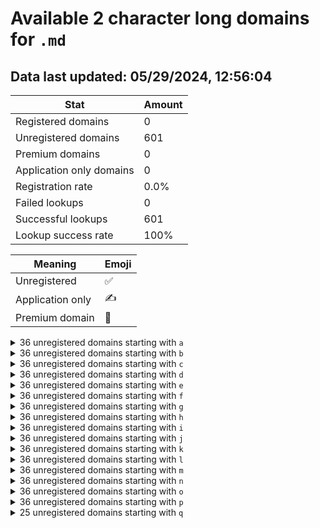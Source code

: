 # Available 2 character long domains for `.md`

## Data last updated: 05/29/2024, 12:56:04

|Stat|Amount|
|--|--|
|Registered domains|0|
|Unregistered domains|601|
|Premium domains|0|
|Application only domains|0|
|Registration rate|0.0%|
|Failed lookups|0|
|Successful lookups|601|
|Lookup success rate|100%|


|Meaning|Emoji|
|--|--|
|Unregistered|:white_check_mark:|
|Application only|:writing_hand:|
|Premium domain|:gem:|

<details>
<summary>36 unregistered domains starting with <bold><code>a</code></bold></summary>

|Type|Domain|
|--|--|
|:white_check_mark:|`a0.md`|
|:white_check_mark:|`a1.md`|
|:white_check_mark:|`a2.md`|
|:white_check_mark:|`a3.md`|
|:white_check_mark:|`a4.md`|
|:white_check_mark:|`a5.md`|
|:white_check_mark:|`a6.md`|
|:white_check_mark:|`a7.md`|
|:white_check_mark:|`a8.md`|
|:white_check_mark:|`a9.md`|
|:white_check_mark:|`aa.md`|
|:white_check_mark:|`ab.md`|
|:white_check_mark:|`ac.md`|
|:white_check_mark:|`ad.md`|
|:white_check_mark:|`ae.md`|
|:white_check_mark:|`af.md`|
|:white_check_mark:|`ag.md`|
|:white_check_mark:|`ah.md`|
|:white_check_mark:|`ai.md`|
|:white_check_mark:|`aj.md`|
|:white_check_mark:|`ak.md`|
|:white_check_mark:|`al.md`|
|:white_check_mark:|`am.md`|
|:white_check_mark:|`an.md`|
|:white_check_mark:|`ao.md`|
|:white_check_mark:|`ap.md`|
|:white_check_mark:|`aq.md`|
|:white_check_mark:|`ar.md`|
|:white_check_mark:|`as.md`|
|:white_check_mark:|`at.md`|
|:white_check_mark:|`au.md`|
|:white_check_mark:|`av.md`|
|:white_check_mark:|`aw.md`|
|:white_check_mark:|`ax.md`|
|:white_check_mark:|`ay.md`|
|:white_check_mark:|`az.md`|
</details>
<details>
<summary>36 unregistered domains starting with <bold><code>b</code></bold></summary>

|Type|Domain|
|--|--|
|:white_check_mark:|`b0.md`|
|:white_check_mark:|`b1.md`|
|:white_check_mark:|`b2.md`|
|:white_check_mark:|`b3.md`|
|:white_check_mark:|`b4.md`|
|:white_check_mark:|`b5.md`|
|:white_check_mark:|`b6.md`|
|:white_check_mark:|`b7.md`|
|:white_check_mark:|`b8.md`|
|:white_check_mark:|`b9.md`|
|:white_check_mark:|`ba.md`|
|:white_check_mark:|`bb.md`|
|:white_check_mark:|`bc.md`|
|:white_check_mark:|`bd.md`|
|:white_check_mark:|`be.md`|
|:white_check_mark:|`bf.md`|
|:white_check_mark:|`bg.md`|
|:white_check_mark:|`bh.md`|
|:white_check_mark:|`bi.md`|
|:white_check_mark:|`bj.md`|
|:white_check_mark:|`bk.md`|
|:white_check_mark:|`bl.md`|
|:white_check_mark:|`bm.md`|
|:white_check_mark:|`bn.md`|
|:white_check_mark:|`bo.md`|
|:white_check_mark:|`bp.md`|
|:white_check_mark:|`bq.md`|
|:white_check_mark:|`br.md`|
|:white_check_mark:|`bs.md`|
|:white_check_mark:|`bt.md`|
|:white_check_mark:|`bu.md`|
|:white_check_mark:|`bv.md`|
|:white_check_mark:|`bw.md`|
|:white_check_mark:|`bx.md`|
|:white_check_mark:|`by.md`|
|:white_check_mark:|`bz.md`|
</details>
<details>
<summary>36 unregistered domains starting with <bold><code>c</code></bold></summary>

|Type|Domain|
|--|--|
|:white_check_mark:|`c0.md`|
|:white_check_mark:|`c1.md`|
|:white_check_mark:|`c2.md`|
|:white_check_mark:|`c3.md`|
|:white_check_mark:|`c4.md`|
|:white_check_mark:|`c5.md`|
|:white_check_mark:|`c6.md`|
|:white_check_mark:|`c7.md`|
|:white_check_mark:|`c8.md`|
|:white_check_mark:|`c9.md`|
|:white_check_mark:|`ca.md`|
|:white_check_mark:|`cb.md`|
|:white_check_mark:|`cc.md`|
|:white_check_mark:|`cd.md`|
|:white_check_mark:|`ce.md`|
|:white_check_mark:|`cf.md`|
|:white_check_mark:|`cg.md`|
|:white_check_mark:|`ch.md`|
|:white_check_mark:|`ci.md`|
|:white_check_mark:|`cj.md`|
|:white_check_mark:|`ck.md`|
|:white_check_mark:|`cl.md`|
|:white_check_mark:|`cm.md`|
|:white_check_mark:|`cn.md`|
|:white_check_mark:|`co.md`|
|:white_check_mark:|`cp.md`|
|:white_check_mark:|`cq.md`|
|:white_check_mark:|`cr.md`|
|:white_check_mark:|`cs.md`|
|:white_check_mark:|`ct.md`|
|:white_check_mark:|`cu.md`|
|:white_check_mark:|`cv.md`|
|:white_check_mark:|`cw.md`|
|:white_check_mark:|`cx.md`|
|:white_check_mark:|`cy.md`|
|:white_check_mark:|`cz.md`|
</details>
<details>
<summary>36 unregistered domains starting with <bold><code>d</code></bold></summary>

|Type|Domain|
|--|--|
|:white_check_mark:|`d0.md`|
|:white_check_mark:|`d1.md`|
|:white_check_mark:|`d2.md`|
|:white_check_mark:|`d3.md`|
|:white_check_mark:|`d4.md`|
|:white_check_mark:|`d5.md`|
|:white_check_mark:|`d6.md`|
|:white_check_mark:|`d7.md`|
|:white_check_mark:|`d8.md`|
|:white_check_mark:|`d9.md`|
|:white_check_mark:|`da.md`|
|:white_check_mark:|`db.md`|
|:white_check_mark:|`dc.md`|
|:white_check_mark:|`dd.md`|
|:white_check_mark:|`de.md`|
|:white_check_mark:|`df.md`|
|:white_check_mark:|`dg.md`|
|:white_check_mark:|`dh.md`|
|:white_check_mark:|`di.md`|
|:white_check_mark:|`dj.md`|
|:white_check_mark:|`dk.md`|
|:white_check_mark:|`dl.md`|
|:white_check_mark:|`dm.md`|
|:white_check_mark:|`dn.md`|
|:white_check_mark:|`do.md`|
|:white_check_mark:|`dp.md`|
|:white_check_mark:|`dq.md`|
|:white_check_mark:|`dr.md`|
|:white_check_mark:|`ds.md`|
|:white_check_mark:|`dt.md`|
|:white_check_mark:|`du.md`|
|:white_check_mark:|`dv.md`|
|:white_check_mark:|`dw.md`|
|:white_check_mark:|`dx.md`|
|:white_check_mark:|`dy.md`|
|:white_check_mark:|`dz.md`|
</details>
<details>
<summary>36 unregistered domains starting with <bold><code>e</code></bold></summary>

|Type|Domain|
|--|--|
|:white_check_mark:|`e0.md`|
|:white_check_mark:|`e1.md`|
|:white_check_mark:|`e2.md`|
|:white_check_mark:|`e3.md`|
|:white_check_mark:|`e4.md`|
|:white_check_mark:|`e5.md`|
|:white_check_mark:|`e6.md`|
|:white_check_mark:|`e7.md`|
|:white_check_mark:|`e8.md`|
|:white_check_mark:|`e9.md`|
|:white_check_mark:|`ea.md`|
|:white_check_mark:|`eb.md`|
|:white_check_mark:|`ec.md`|
|:white_check_mark:|`ed.md`|
|:white_check_mark:|`ee.md`|
|:white_check_mark:|`ef.md`|
|:white_check_mark:|`eg.md`|
|:white_check_mark:|`eh.md`|
|:white_check_mark:|`ei.md`|
|:white_check_mark:|`ej.md`|
|:white_check_mark:|`ek.md`|
|:white_check_mark:|`el.md`|
|:white_check_mark:|`em.md`|
|:white_check_mark:|`en.md`|
|:white_check_mark:|`eo.md`|
|:white_check_mark:|`ep.md`|
|:white_check_mark:|`eq.md`|
|:white_check_mark:|`er.md`|
|:white_check_mark:|`es.md`|
|:white_check_mark:|`et.md`|
|:white_check_mark:|`eu.md`|
|:white_check_mark:|`ev.md`|
|:white_check_mark:|`ew.md`|
|:white_check_mark:|`ex.md`|
|:white_check_mark:|`ey.md`|
|:white_check_mark:|`ez.md`|
</details>
<details>
<summary>36 unregistered domains starting with <bold><code>f</code></bold></summary>

|Type|Domain|
|--|--|
|:white_check_mark:|`f0.md`|
|:white_check_mark:|`f1.md`|
|:white_check_mark:|`f2.md`|
|:white_check_mark:|`f3.md`|
|:white_check_mark:|`f4.md`|
|:white_check_mark:|`f5.md`|
|:white_check_mark:|`f6.md`|
|:white_check_mark:|`f7.md`|
|:white_check_mark:|`f8.md`|
|:white_check_mark:|`f9.md`|
|:white_check_mark:|`fa.md`|
|:white_check_mark:|`fb.md`|
|:white_check_mark:|`fc.md`|
|:white_check_mark:|`fd.md`|
|:white_check_mark:|`fe.md`|
|:white_check_mark:|`ff.md`|
|:white_check_mark:|`fg.md`|
|:white_check_mark:|`fh.md`|
|:white_check_mark:|`fi.md`|
|:white_check_mark:|`fj.md`|
|:white_check_mark:|`fk.md`|
|:white_check_mark:|`fl.md`|
|:white_check_mark:|`fm.md`|
|:white_check_mark:|`fn.md`|
|:white_check_mark:|`fo.md`|
|:white_check_mark:|`fp.md`|
|:white_check_mark:|`fq.md`|
|:white_check_mark:|`fr.md`|
|:white_check_mark:|`fs.md`|
|:white_check_mark:|`ft.md`|
|:white_check_mark:|`fu.md`|
|:white_check_mark:|`fv.md`|
|:white_check_mark:|`fw.md`|
|:white_check_mark:|`fx.md`|
|:white_check_mark:|`fy.md`|
|:white_check_mark:|`fz.md`|
</details>
<details>
<summary>36 unregistered domains starting with <bold><code>g</code></bold></summary>

|Type|Domain|
|--|--|
|:white_check_mark:|`g0.md`|
|:white_check_mark:|`g1.md`|
|:white_check_mark:|`g2.md`|
|:white_check_mark:|`g3.md`|
|:white_check_mark:|`g4.md`|
|:white_check_mark:|`g5.md`|
|:white_check_mark:|`g6.md`|
|:white_check_mark:|`g7.md`|
|:white_check_mark:|`g8.md`|
|:white_check_mark:|`g9.md`|
|:white_check_mark:|`ga.md`|
|:white_check_mark:|`gb.md`|
|:white_check_mark:|`gc.md`|
|:white_check_mark:|`gd.md`|
|:white_check_mark:|`ge.md`|
|:white_check_mark:|`gf.md`|
|:white_check_mark:|`gg.md`|
|:white_check_mark:|`gh.md`|
|:white_check_mark:|`gi.md`|
|:white_check_mark:|`gj.md`|
|:white_check_mark:|`gk.md`|
|:white_check_mark:|`gl.md`|
|:white_check_mark:|`gm.md`|
|:white_check_mark:|`gn.md`|
|:white_check_mark:|`go.md`|
|:white_check_mark:|`gp.md`|
|:white_check_mark:|`gq.md`|
|:white_check_mark:|`gr.md`|
|:white_check_mark:|`gs.md`|
|:white_check_mark:|`gt.md`|
|:white_check_mark:|`gu.md`|
|:white_check_mark:|`gv.md`|
|:white_check_mark:|`gw.md`|
|:white_check_mark:|`gx.md`|
|:white_check_mark:|`gy.md`|
|:white_check_mark:|`gz.md`|
</details>
<details>
<summary>36 unregistered domains starting with <bold><code>h</code></bold></summary>

|Type|Domain|
|--|--|
|:white_check_mark:|`h0.md`|
|:white_check_mark:|`h1.md`|
|:white_check_mark:|`h2.md`|
|:white_check_mark:|`h3.md`|
|:white_check_mark:|`h4.md`|
|:white_check_mark:|`h5.md`|
|:white_check_mark:|`h6.md`|
|:white_check_mark:|`h7.md`|
|:white_check_mark:|`h8.md`|
|:white_check_mark:|`h9.md`|
|:white_check_mark:|`ha.md`|
|:white_check_mark:|`hb.md`|
|:white_check_mark:|`hc.md`|
|:white_check_mark:|`hd.md`|
|:white_check_mark:|`he.md`|
|:white_check_mark:|`hf.md`|
|:white_check_mark:|`hg.md`|
|:white_check_mark:|`hh.md`|
|:white_check_mark:|`hi.md`|
|:white_check_mark:|`hj.md`|
|:white_check_mark:|`hk.md`|
|:white_check_mark:|`hl.md`|
|:white_check_mark:|`hm.md`|
|:white_check_mark:|`hn.md`|
|:white_check_mark:|`ho.md`|
|:white_check_mark:|`hp.md`|
|:white_check_mark:|`hq.md`|
|:white_check_mark:|`hr.md`|
|:white_check_mark:|`hs.md`|
|:white_check_mark:|`ht.md`|
|:white_check_mark:|`hu.md`|
|:white_check_mark:|`hv.md`|
|:white_check_mark:|`hw.md`|
|:white_check_mark:|`hx.md`|
|:white_check_mark:|`hy.md`|
|:white_check_mark:|`hz.md`|
</details>
<details>
<summary>36 unregistered domains starting with <bold><code>i</code></bold></summary>

|Type|Domain|
|--|--|
|:white_check_mark:|`i0.md`|
|:white_check_mark:|`i1.md`|
|:white_check_mark:|`i2.md`|
|:white_check_mark:|`i3.md`|
|:white_check_mark:|`i4.md`|
|:white_check_mark:|`i5.md`|
|:white_check_mark:|`i6.md`|
|:white_check_mark:|`i7.md`|
|:white_check_mark:|`i8.md`|
|:white_check_mark:|`i9.md`|
|:white_check_mark:|`ia.md`|
|:white_check_mark:|`ib.md`|
|:white_check_mark:|`ic.md`|
|:white_check_mark:|`id.md`|
|:white_check_mark:|`ie.md`|
|:white_check_mark:|`if.md`|
|:white_check_mark:|`ig.md`|
|:white_check_mark:|`ih.md`|
|:white_check_mark:|`ii.md`|
|:white_check_mark:|`ij.md`|
|:white_check_mark:|`ik.md`|
|:white_check_mark:|`il.md`|
|:white_check_mark:|`im.md`|
|:white_check_mark:|`in.md`|
|:white_check_mark:|`io.md`|
|:white_check_mark:|`ip.md`|
|:white_check_mark:|`iq.md`|
|:white_check_mark:|`ir.md`|
|:white_check_mark:|`is.md`|
|:white_check_mark:|`it.md`|
|:white_check_mark:|`iu.md`|
|:white_check_mark:|`iv.md`|
|:white_check_mark:|`iw.md`|
|:white_check_mark:|`ix.md`|
|:white_check_mark:|`iy.md`|
|:white_check_mark:|`iz.md`|
</details>
<details>
<summary>36 unregistered domains starting with <bold><code>j</code></bold></summary>

|Type|Domain|
|--|--|
|:white_check_mark:|`j0.md`|
|:white_check_mark:|`j1.md`|
|:white_check_mark:|`j2.md`|
|:white_check_mark:|`j3.md`|
|:white_check_mark:|`j4.md`|
|:white_check_mark:|`j5.md`|
|:white_check_mark:|`j6.md`|
|:white_check_mark:|`j7.md`|
|:white_check_mark:|`j8.md`|
|:white_check_mark:|`j9.md`|
|:white_check_mark:|`ja.md`|
|:white_check_mark:|`jb.md`|
|:white_check_mark:|`jc.md`|
|:white_check_mark:|`jd.md`|
|:white_check_mark:|`je.md`|
|:white_check_mark:|`jf.md`|
|:white_check_mark:|`jg.md`|
|:white_check_mark:|`jh.md`|
|:white_check_mark:|`ji.md`|
|:white_check_mark:|`jj.md`|
|:white_check_mark:|`jk.md`|
|:white_check_mark:|`jl.md`|
|:white_check_mark:|`jm.md`|
|:white_check_mark:|`jn.md`|
|:white_check_mark:|`jo.md`|
|:white_check_mark:|`jp.md`|
|:white_check_mark:|`jq.md`|
|:white_check_mark:|`jr.md`|
|:white_check_mark:|`js.md`|
|:white_check_mark:|`jt.md`|
|:white_check_mark:|`ju.md`|
|:white_check_mark:|`jv.md`|
|:white_check_mark:|`jw.md`|
|:white_check_mark:|`jx.md`|
|:white_check_mark:|`jy.md`|
|:white_check_mark:|`jz.md`|
</details>
<details>
<summary>36 unregistered domains starting with <bold><code>k</code></bold></summary>

|Type|Domain|
|--|--|
|:white_check_mark:|`k0.md`|
|:white_check_mark:|`k1.md`|
|:white_check_mark:|`k2.md`|
|:white_check_mark:|`k3.md`|
|:white_check_mark:|`k4.md`|
|:white_check_mark:|`k5.md`|
|:white_check_mark:|`k6.md`|
|:white_check_mark:|`k7.md`|
|:white_check_mark:|`k8.md`|
|:white_check_mark:|`k9.md`|
|:white_check_mark:|`ka.md`|
|:white_check_mark:|`kb.md`|
|:white_check_mark:|`kc.md`|
|:white_check_mark:|`kd.md`|
|:white_check_mark:|`ke.md`|
|:white_check_mark:|`kf.md`|
|:white_check_mark:|`kg.md`|
|:white_check_mark:|`kh.md`|
|:white_check_mark:|`ki.md`|
|:white_check_mark:|`kj.md`|
|:white_check_mark:|`kk.md`|
|:white_check_mark:|`kl.md`|
|:white_check_mark:|`km.md`|
|:white_check_mark:|`kn.md`|
|:white_check_mark:|`ko.md`|
|:white_check_mark:|`kp.md`|
|:white_check_mark:|`kq.md`|
|:white_check_mark:|`kr.md`|
|:white_check_mark:|`ks.md`|
|:white_check_mark:|`kt.md`|
|:white_check_mark:|`ku.md`|
|:white_check_mark:|`kv.md`|
|:white_check_mark:|`kw.md`|
|:white_check_mark:|`kx.md`|
|:white_check_mark:|`ky.md`|
|:white_check_mark:|`kz.md`|
</details>
<details>
<summary>36 unregistered domains starting with <bold><code>l</code></bold></summary>

|Type|Domain|
|--|--|
|:white_check_mark:|`l0.md`|
|:white_check_mark:|`l1.md`|
|:white_check_mark:|`l2.md`|
|:white_check_mark:|`l3.md`|
|:white_check_mark:|`l4.md`|
|:white_check_mark:|`l5.md`|
|:white_check_mark:|`l6.md`|
|:white_check_mark:|`l7.md`|
|:white_check_mark:|`l8.md`|
|:white_check_mark:|`l9.md`|
|:white_check_mark:|`la.md`|
|:white_check_mark:|`lb.md`|
|:white_check_mark:|`lc.md`|
|:white_check_mark:|`ld.md`|
|:white_check_mark:|`le.md`|
|:white_check_mark:|`lf.md`|
|:white_check_mark:|`lg.md`|
|:white_check_mark:|`lh.md`|
|:white_check_mark:|`li.md`|
|:white_check_mark:|`lj.md`|
|:white_check_mark:|`lk.md`|
|:white_check_mark:|`ll.md`|
|:white_check_mark:|`lm.md`|
|:white_check_mark:|`ln.md`|
|:white_check_mark:|`lo.md`|
|:white_check_mark:|`lp.md`|
|:white_check_mark:|`lq.md`|
|:white_check_mark:|`lr.md`|
|:white_check_mark:|`ls.md`|
|:white_check_mark:|`lt.md`|
|:white_check_mark:|`lu.md`|
|:white_check_mark:|`lv.md`|
|:white_check_mark:|`lw.md`|
|:white_check_mark:|`lx.md`|
|:white_check_mark:|`ly.md`|
|:white_check_mark:|`lz.md`|
</details>
<details>
<summary>36 unregistered domains starting with <bold><code>m</code></bold></summary>

|Type|Domain|
|--|--|
|:white_check_mark:|`m0.md`|
|:white_check_mark:|`m1.md`|
|:white_check_mark:|`m2.md`|
|:white_check_mark:|`m3.md`|
|:white_check_mark:|`m4.md`|
|:white_check_mark:|`m5.md`|
|:white_check_mark:|`m6.md`|
|:white_check_mark:|`m7.md`|
|:white_check_mark:|`m8.md`|
|:white_check_mark:|`m9.md`|
|:white_check_mark:|`ma.md`|
|:white_check_mark:|`mb.md`|
|:white_check_mark:|`mc.md`|
|:white_check_mark:|`md.md`|
|:white_check_mark:|`me.md`|
|:white_check_mark:|`mf.md`|
|:white_check_mark:|`mg.md`|
|:white_check_mark:|`mh.md`|
|:white_check_mark:|`mi.md`|
|:white_check_mark:|`mj.md`|
|:white_check_mark:|`mk.md`|
|:white_check_mark:|`ml.md`|
|:white_check_mark:|`mm.md`|
|:white_check_mark:|`mn.md`|
|:white_check_mark:|`mo.md`|
|:white_check_mark:|`mp.md`|
|:white_check_mark:|`mq.md`|
|:white_check_mark:|`mr.md`|
|:white_check_mark:|`ms.md`|
|:white_check_mark:|`mt.md`|
|:white_check_mark:|`mu.md`|
|:white_check_mark:|`mv.md`|
|:white_check_mark:|`mw.md`|
|:white_check_mark:|`mx.md`|
|:white_check_mark:|`my.md`|
|:white_check_mark:|`mz.md`|
</details>
<details>
<summary>36 unregistered domains starting with <bold><code>n</code></bold></summary>

|Type|Domain|
|--|--|
|:white_check_mark:|`n0.md`|
|:white_check_mark:|`n1.md`|
|:white_check_mark:|`n2.md`|
|:white_check_mark:|`n3.md`|
|:white_check_mark:|`n4.md`|
|:white_check_mark:|`n5.md`|
|:white_check_mark:|`n6.md`|
|:white_check_mark:|`n7.md`|
|:white_check_mark:|`n8.md`|
|:white_check_mark:|`n9.md`|
|:white_check_mark:|`na.md`|
|:white_check_mark:|`nb.md`|
|:white_check_mark:|`nc.md`|
|:white_check_mark:|`nd.md`|
|:white_check_mark:|`ne.md`|
|:white_check_mark:|`nf.md`|
|:white_check_mark:|`ng.md`|
|:white_check_mark:|`nh.md`|
|:white_check_mark:|`ni.md`|
|:white_check_mark:|`nj.md`|
|:white_check_mark:|`nk.md`|
|:white_check_mark:|`nl.md`|
|:white_check_mark:|`nm.md`|
|:white_check_mark:|`nn.md`|
|:white_check_mark:|`no.md`|
|:white_check_mark:|`np.md`|
|:white_check_mark:|`nq.md`|
|:white_check_mark:|`nr.md`|
|:white_check_mark:|`ns.md`|
|:white_check_mark:|`nt.md`|
|:white_check_mark:|`nu.md`|
|:white_check_mark:|`nv.md`|
|:white_check_mark:|`nw.md`|
|:white_check_mark:|`nx.md`|
|:white_check_mark:|`ny.md`|
|:white_check_mark:|`nz.md`|
</details>
<details>
<summary>36 unregistered domains starting with <bold><code>o</code></bold></summary>

|Type|Domain|
|--|--|
|:white_check_mark:|`o0.md`|
|:white_check_mark:|`o1.md`|
|:white_check_mark:|`o2.md`|
|:white_check_mark:|`o3.md`|
|:white_check_mark:|`o4.md`|
|:white_check_mark:|`o5.md`|
|:white_check_mark:|`o6.md`|
|:white_check_mark:|`o7.md`|
|:white_check_mark:|`o8.md`|
|:white_check_mark:|`o9.md`|
|:white_check_mark:|`oa.md`|
|:white_check_mark:|`ob.md`|
|:white_check_mark:|`oc.md`|
|:white_check_mark:|`od.md`|
|:white_check_mark:|`oe.md`|
|:white_check_mark:|`of.md`|
|:white_check_mark:|`og.md`|
|:white_check_mark:|`oh.md`|
|:white_check_mark:|`oi.md`|
|:white_check_mark:|`oj.md`|
|:white_check_mark:|`ok.md`|
|:white_check_mark:|`ol.md`|
|:white_check_mark:|`om.md`|
|:white_check_mark:|`on.md`|
|:white_check_mark:|`oo.md`|
|:white_check_mark:|`op.md`|
|:white_check_mark:|`oq.md`|
|:white_check_mark:|`or.md`|
|:white_check_mark:|`os.md`|
|:white_check_mark:|`ot.md`|
|:white_check_mark:|`ou.md`|
|:white_check_mark:|`ov.md`|
|:white_check_mark:|`ow.md`|
|:white_check_mark:|`ox.md`|
|:white_check_mark:|`oy.md`|
|:white_check_mark:|`oz.md`|
</details>
<details>
<summary>36 unregistered domains starting with <bold><code>p</code></bold></summary>

|Type|Domain|
|--|--|
|:white_check_mark:|`p0.md`|
|:white_check_mark:|`p1.md`|
|:white_check_mark:|`p2.md`|
|:white_check_mark:|`p3.md`|
|:white_check_mark:|`p4.md`|
|:white_check_mark:|`p5.md`|
|:white_check_mark:|`p6.md`|
|:white_check_mark:|`p7.md`|
|:white_check_mark:|`p8.md`|
|:white_check_mark:|`p9.md`|
|:white_check_mark:|`pa.md`|
|:white_check_mark:|`pb.md`|
|:white_check_mark:|`pc.md`|
|:white_check_mark:|`pd.md`|
|:white_check_mark:|`pe.md`|
|:white_check_mark:|`pf.md`|
|:white_check_mark:|`pg.md`|
|:white_check_mark:|`ph.md`|
|:white_check_mark:|`pi.md`|
|:white_check_mark:|`pj.md`|
|:white_check_mark:|`pk.md`|
|:white_check_mark:|`pl.md`|
|:white_check_mark:|`pm.md`|
|:white_check_mark:|`pn.md`|
|:white_check_mark:|`po.md`|
|:white_check_mark:|`pp.md`|
|:white_check_mark:|`pq.md`|
|:white_check_mark:|`pr.md`|
|:white_check_mark:|`ps.md`|
|:white_check_mark:|`pt.md`|
|:white_check_mark:|`pu.md`|
|:white_check_mark:|`pv.md`|
|:white_check_mark:|`pw.md`|
|:white_check_mark:|`px.md`|
|:white_check_mark:|`py.md`|
|:white_check_mark:|`pz.md`|
</details>
<details>
<summary>25 unregistered domains starting with <bold><code>q</code></bold></summary>

|Type|Domain|
|--|--|
|:white_check_mark:|`qa.md`|
|:white_check_mark:|`qb.md`|
|:white_check_mark:|`qc.md`|
|:white_check_mark:|`qd.md`|
|:white_check_mark:|`qe.md`|
|:white_check_mark:|`qf.md`|
|:white_check_mark:|`qg.md`|
|:white_check_mark:|`qh.md`|
|:white_check_mark:|`qi.md`|
|:white_check_mark:|`qj.md`|
|:white_check_mark:|`qk.md`|
|:white_check_mark:|`ql.md`|
|:white_check_mark:|`qm.md`|
|:white_check_mark:|`qn.md`|
|:white_check_mark:|`qo.md`|
|:white_check_mark:|`qp.md`|
|:white_check_mark:|`qq.md`|
|:white_check_mark:|`qr.md`|
|:white_check_mark:|`qs.md`|
|:white_check_mark:|`qt.md`|
|:white_check_mark:|`qu.md`|
|:white_check_mark:|`qv.md`|
|:white_check_mark:|`qw.md`|
|:white_check_mark:|`qx.md`|
|:white_check_mark:|`qy.md`|
</details>